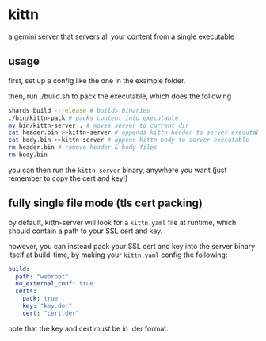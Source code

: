 # kittn
a gemini server that servers all your content from a single executable

## usage
first, set up a config like the one in the example folder.

then, run ./build.sh to pack the executable, which does the following
```bash
shards build --release # builds binaries
./bin/kittn-pack # packs content into executable
mv bin/kittn-server . # moves server to current dir
cat header.bin >>kittn-server # appends kittn header to server executable
cat body.bin >>kittn-server # appens kittn body to server executable
rm header.bin # remove header & body files
rm body.bin
```
you can then run the `kittn-server` binary, anywhere you want
(just remember to copy the cert and key!)

## fully single file mode (tls cert packing)
by default, kittn-server will look for a `kittn.yaml` file at runtime, which should contain a path to your SSL cert and key.

however, you can instead pack your SSL cert and key into the server binary itself at build-time, by making your `kittn.yaml` config the following:
```yaml
build:
  path: "webroot"
  no_external_conf: true
  certs:
    pack: true
    key: "key.der"
    cert: "cert.der"
```
note that the key and cert _must_ be in .der format.

